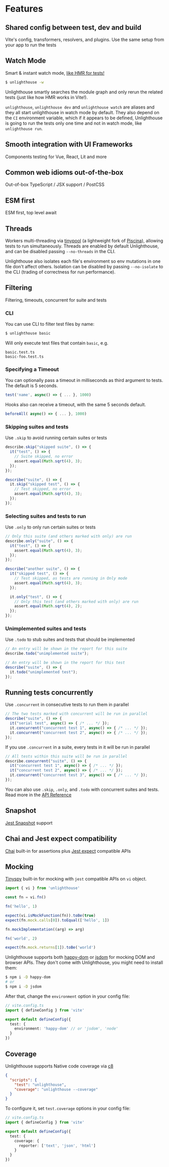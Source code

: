 # Features

<FeaturesList class="!gap-1 text-lg" />

## Shared config between test, dev and build

Vite's config, transformers, resolvers, and plugins. Use the same setup from your app to run the tests

## Watch Mode

Smart & instant watch mode, [like HMR for tests!](https://twitter.com/antfu7/status/1468233216939245579)

```bash
$ unlighthouse -w
```

Unlighthouse smartly searches the module graph and only rerun the related tests (just like how HMR works in Vite!).

`unlighthouse`, `unlighthouse dev` and `unlighthouse watch` are aliases and they all start unlighthouse in watch mode by default. They also depend on the `CI` environment variable, which if it appears to be defined, Unlighthouse is going to run the tests only one time and not in watch mode, like `unlighthouse run`.


## Smooth integration with UI Frameworks

Components testing for Vue, React, Lit and more

## Common web idioms out-of-the-box

Out-of-box TypeScript / JSX support / PostCSS

## ESM first

ESM first, top level await

## Threads

Workers multi-threading via [tinypool](https://github.com/Aslemammad/tinypool) (a lightweight fork of [Piscina](https://github.com/piscinajs/piscina)), allowing tests to run simultaneously. Threads are enabled by default Unlighthouse, and can be disabled passing `--no-threads` in the CLI.

Unlighthouse also isolates each file's environment so env mutations in one file don't affect others. Isolation can be disabled by passing `--no-isolate` to the CLI (trading of correctness for run performance).

## Filtering

Filtering, timeouts, concurrent for suite and tests

### CLI

You can use CLI to filter test files by name:

```bash
$ unlighthouse basic
```

Will only execute test files that contain `basic`, e.g.

```
basic.test.ts
basic-foo.test.ts
```

### Specifying a Timeout

You can optionally pass a timeout in milliseconds as third argument to tests. The default is 5 seconds.

```ts
test('name', async() => { ... }, 1000)
```

Hooks also can receive a timeout, with the same 5 seconds default.

```ts
beforeAll( async() => { ... }, 1000)
```

### Skipping suites and tests

Use `.skip` to avoid running certain suites or tests

```ts
describe.skip("skipped suite", () => {
  it("test", () => {
    // Suite skipped, no error
    assert.equal(Math.sqrt(4), 3);
  });
});

describe("suite", () => {
  it.skip("skipped test", () => {
    // Test skipped, no error
    assert.equal(Math.sqrt(4), 3);
  });
});
```

### Selecting suites and tests to run

Use `.only` to only run certain suites or tests

```ts
// Only this suite (and others marked with only) are run
describe.only("suite", () => {
  it("test", () => {
    assert.equal(Math.sqrt(4), 3);
  });
});

describe("another suite", () => {
  it("skipped test", () => {
    // Test skipped, as tests are running in Only mode
    assert.equal(Math.sqrt(4), 3);
  });

  it.only("test", () => {
    // Only this test (and others marked with only) are run
    assert.equal(Math.sqrt(4), 2);
  });
});
```

### Unimplemented suites and tests

Use `.todo` to stub suites and tests that should be implemented

```ts
// An entry will be shown in the report for this suite
describe.todo("unimplemented suite");

// An entry will be shown in the report for this test
describe("suite", () => {
  it.todo("unimplemented test");
});
```

## Running tests concurrently

Use `.concurrent` in consecutive tests to run them in parallel

```ts
// The two tests marked with concurrent will be run in parallel
describe("suite", () => {
  it("serial test", async() => { /* ... */ });
  it.concurrent("concurrent test 1", async() => { /* ... */ });
  it.concurrent("concurrent test 2", async() => { /* ... */ });
});
```

If you use `.concurrent` in a suite, every tests in it will be run in parallel

```ts
// All tests within this suite will be run in parallel
describe.concurrent("suite", () => {
  it("concurrent test 1", async() => { /* ... */ });
  it("concurrent test 2", async() => { /* ... */ });
  it.concurrent("concurrent test 3", async() => { /* ... */ });
});
```

You can also use `.skip`, `.only`, and `.todo` with concurrent suites and tests. Read more in the [API Reference](../api/#concurrent)

## Snapshot

[Jest Snapshot](https://jestjs.io/docs/snapshot-testing) support

## Chai and Jest expect compatibility

[Chai](https://www.chaijs.com/) built-in for assertions plus [Jest expect](https://jestjs.io/docs/expect) compatible APIs

## Mocking

[Tinyspy](https://github.com/Aslemammad/tinyspy) built-in for mocking with `jest` compatible APIs on `vi` object.

```ts
import { vi } from 'unlighthouse'

const fn = vi.fn()

fn('hello', 1)

expect(vi.isMockFunction(fn)).toBe(true)
expect(fn.mock.calls[0]).toEqual(['hello', 1])

fn.mockImplementation((arg) => arg)

fn('world', 2)

expect(fn.mock.returns[1]).toBe('world')
```

Unlighthouse supports both [happy-dom](https://github.com/capricorn86/happy-dom) or [jsdom](https://github.com/jsdom/jsdom) for mocking DOM and browser APIs. They don't come with Unlighthouse, you might need to install them:

```bash
$ npm i -D happy-dom
# or
$ npm i -D jsdom
```

After that, change the `environment` option in your config file:

```ts
// vite.config.ts
import { defineConfig } from 'vite'

export default defineConfig({
  test: {
    environment: 'happy-dom' // or 'jsdom', 'node'
  }
})
```

## Coverage

Unlighthouse supports Native code coverage via [c8](https://github.com/bcoe/c8)

```json
{
  "scripts": {
    "test": "unlighthouse",
    "coverage": "unlighthouse --coverage"
  }
}
```

To configure it, set `test.coverage` options in your config file:

```ts
// vite.config.ts
import { defineConfig } from 'vite'

export default defineConfig({
  test: {
    coverage: {
      reporter: ['text', 'json', 'html']
    }
  }
})
```
